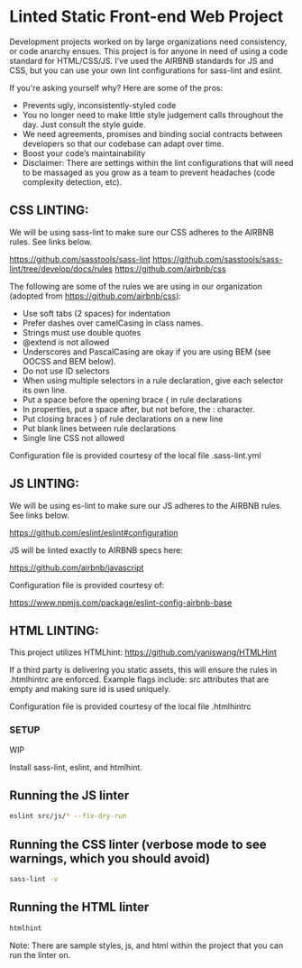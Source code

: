 # Linted Static Front-end Web Project

Development projects worked on by large organizations need consistency, or code anarchy ensues. This project is for anyone in need of using a code standard for HTML/CSS/JS. I've used the AIRBNB standards for JS and CSS, but you can use your own lint configurations for sass-lint and eslint.

If you're asking yourself why? Here are some of the pros:

- Prevents ugly, inconsistently-styled code
- You no longer need to make little style judgement calls throughout the day. Just consult the style guide.
- We need agreements, promises and binding social contracts between developers so that our codebase can adapt over time.
- Boost your code’s maintainability
- Disclaimer: There are settings within the lint configurations that will need to be massaged as you grow as a team to prevent headaches (code complexity detection, etc).

## CSS LINTING:

We will be using sass-lint to make sure our CSS adheres to the AIRBNB rules. See links below.

https://github.com/sasstools/sass-lint
https://github.com/sasstools/sass-lint/tree/develop/docs/rules
https://github.com/airbnb/css

The following are some of the rules we are using in our organization (adopted from https://github.com/airbnb/css):

- Use soft tabs (2 spaces) for indentation
- Prefer dashes over camelCasing in class names.
- Strings must use double quotes
- @extend is not allowed
- Underscores and PascalCasing are okay if you are using BEM (see OOCSS and BEM below).
- Do not use ID selectors
- When using multiple selectors in a rule declaration, give each selector its own line.
- Put a space before the opening brace { in rule declarations
- In properties, put a space after, but not before, the : character.
- Put closing braces } of rule declarations on a new line
- Put blank lines between rule declarations
- Single line CSS not allowed

Configuration file is provided courtesy of the local file .sass-lint.yml

## JS LINTING:

We will be using es-lint to make sure our JS adheres to the AIRBNB rules. See links below.

https://github.com/eslint/eslint#configuration

JS will be linted exactly to AIRBNB specs here:

https://github.com/airbnb/javascript

Configuration file is provided courtesy of:

https://www.npmjs.com/package/eslint-config-airbnb-base

## HTML LINTING:

This project utilizes HTMLhint: https://github.com/yaniswang/HTMLHint

If a third party is delivering you static assets, this will ensure the rules in .htmlhintrc are enforced. Example flags include: src attributes that are empty and making sure id is used uniquely.

Configuration file is provided courtesy of the local file .htmlhintrc

### SETUP

WIP

Install sass-lint, eslint, and htmlhint.

## Running the JS linter

```bash
eslint src/js/* --fix-dry-run
```

## Running the CSS linter (verbose mode to see warnings, which you should avoid)

```bash
sass-lint -v
```

## Running the HTML linter

```bash
htmlhint
```

Note: There are sample styles, js, and html within the project that you can run the linter on.
